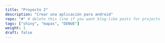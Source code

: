 ```yaml
---
title: "Proyecto 2"
description: "Crear una aplicación para android"
repo: "#" # delete this line if you want blog-like posts for projects
tags: ["shiny", "mapas", "DENUE"]
weight: 1
draft: false
---
```

